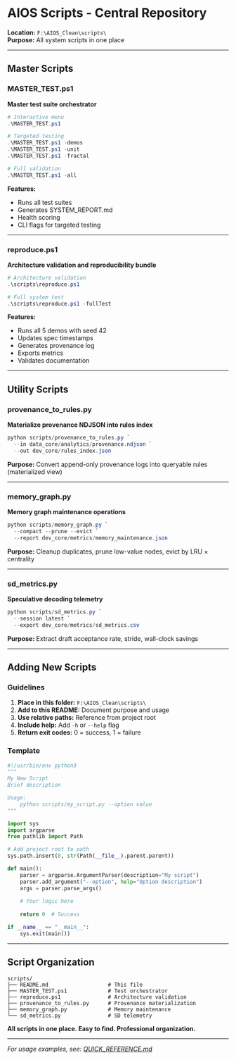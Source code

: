 # AIOS Scripts - Central Repository

**Location:** `F:\AIOS_Clean\scripts\`  
**Purpose:** All system scripts in one place

---

## Master Scripts

### MASTER_TEST.ps1
**Master test suite orchestrator**

```powershell
# Interactive menu
.\MASTER_TEST.ps1

# Targeted testing
.\MASTER_TEST.ps1 -demos
.\MASTER_TEST.ps1 -unit
.\MASTER_TEST.ps1 -fractal

# Full validation
.\MASTER_TEST.ps1 -all
```

**Features:**
- Runs all test suites
- Generates SYSTEM_REPORT.md
- Health scoring
- CLI flags for targeted testing

---

### reproduce.ps1
**Architecture validation and reproducibility bundle**

```powershell
# Architecture validation
.\scripts\reproduce.ps1

# Full system test
.\scripts\reproduce.ps1 -fullTest
```

**Features:**
- Runs all 5 demos with seed 42
- Updates spec timestamps
- Generates provenance log
- Exports metrics
- Validates documentation

---

## Utility Scripts

### provenance_to_rules.py
**Materialize provenance NDJSON into rules index**

```powershell
python scripts/provenance_to_rules.py `
  --in data_core/analytics/provenance.ndjson `
  --out dev_core/rules_index.json
```

**Purpose:** Convert append-only provenance logs into queryable rules (materialized view)

---

### memory_graph.py
**Memory graph maintenance operations**

```powershell
python scripts/memory_graph.py `
  --compact --prune --evict `
  --report dev_core/metrics/memory_maintenance.json
```

**Purpose:** Cleanup duplicates, prune low-value nodes, evict by LRU × centrality

---

### sd_metrics.py
**Speculative decoding telemetry**

```powershell
python scripts/sd_metrics.py `
  --session latest `
  --export dev_core/metrics/sd_metrics.csv
```

**Purpose:** Extract draft acceptance rate, stride, wall-clock savings

---

## Adding New Scripts

### Guidelines

1. **Place in this folder:** `F:\AIOS_Clean\scripts\`
2. **Add to this README:** Document purpose and usage
3. **Use relative paths:** Reference from project root
4. **Include help:** Add `-h` or `--help` flag
5. **Return exit codes:** 0 = success, 1 = failure

### Template

```python
#!/usr/bin/env python3
"""
My New Script
Brief description

Usage:
    python scripts/my_script.py --option value
"""

import sys
import argparse
from pathlib import Path

# Add project root to path
sys.path.insert(0, str(Path(__file__).parent.parent))

def main():
    parser = argparse.ArgumentParser(description="My script")
    parser.add_argument("--option", help="Option description")
    args = parser.parse_args()
    
    # Your logic here
    
    return 0  # Success

if __name__ == "__main__":
    sys.exit(main())
```

---

## Script Organization

```
scripts/
├── README.md                   # This file
├── MASTER_TEST.ps1             # Test orchestrator
├── reproduce.ps1               # Architecture validation
├── provenance_to_rules.py      # Provenance materialization
├── memory_graph.py             # Memory maintenance
└── sd_metrics.py               # SD telemetry
```

**All scripts in one place. Easy to find. Professional organization.**

---

*For usage examples, see: [QUICK_REFERENCE.md](../dev_core/QUICK_REFERENCE.md)*

